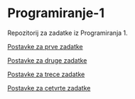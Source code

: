 # Programiranje-1
Repozitorij za zadatke iz Programiranja 1. 

[Postavke za prve zadatke](https://github.com/saranur/Programiranje-1/blob/main/Prvi%20zadaci/Postavke%20za%20prve%20zadatke.md)

[Postavke za druge zadatke](https://github.com/saranur/Programiranje-1/blob/main/Drugi%20zadaci/Postavke%20za%20druge%20zadatke.md)

[Postavke za trece zadatke](https://github.com/saranur/Programiranje-1/blob/main/Treci%20zadaci/Postavke%20za%20trece%20zadatke.md)

[Postavke za cetvrte zadatke](https://github.com/saranur/Programiranje-1/blob/main/Cetvrti%20zadaci%20code/Postavke%20za%20cetvrte%20zadatke.md)

